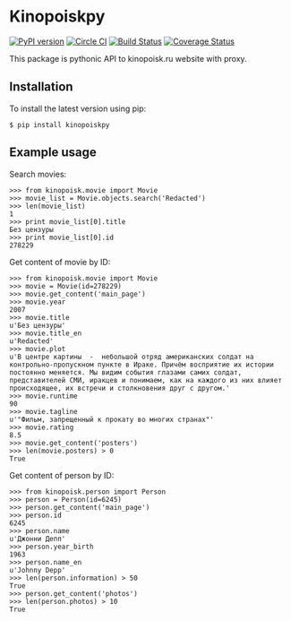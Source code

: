 # Kinopoiskpy

[![PyPI version](https://img.shields.io/pypi/v/kinopoiskpy.svg)](https://pypi.python.org/pypi/kinopoiskpy) [![Circle CI](https://circleci.com/gh/ramusus/kinopoiskpy/tree/master.svg?style=shield)](https://circleci.com/gh/ramusus/kinopoiskpy) [![Build Status](https://img.shields.io/travis/ramusus/kinopoiskpy.svg?branch=master)](https://travis-ci.org/ramusus/kinopoiskpy) [![Coverage Status](https://coveralls.io/repos/ramusus/kinopoiskpy/badge.svg?branch=master)](https://coveralls.io/r/ramusus/kinopoiskpy)

This package is pythonic API to kinopoisk.ru website with proxy.

## Installation

To install the latest version using pip:

    $ pip install kinopoiskpy

## Example usage

Search movies:

    >>> from kinopoisk.movie import Movie
    >>> movie_list = Movie.objects.search('Redacted')
    >>> len(movie_list)
    1
    >>> print movie_list[0].title
    Без цензуры
    >>> print movie_list[0].id
    278229

Get content of movie by ID:

    >>> from kinopoisk.movie import Movie
    >>> movie = Movie(id=278229)
    >>> movie.get_content('main_page')
    >>> movie.year
    2007
    >>> movie.title
    u'Без цензуры'
    >>> movie.title_en
    u'Redacted'
    >>> movie.plot
    u'В центре картины  -  небольшой отряд американских солдат на контрольно-пропускном пункте в Ираке. Причём восприятие их истории постоянно меняется. Мы видим события глазами самих солдат, представителей СМИ, иракцев и понимаем, как на каждого из них влияет происходящее, их встречи и столкновения друг с другом.'
    >>> movie.runtime
    90
    >>> movie.tagline
    u'"Фильм, запрещенный к прокату во многих странах"'
    >>> movie.rating
    8.5
    >>> movie.get_content('posters')
    >>> len(movie.posters) > 0
    True

Get content of person by ID:

    >>> from kinopoisk.person import Person
    >>> person = Person(id=6245)
    >>> person.get_content('main_page')
    >>> person.id
    6245
    >>> person.name
    u'Джонни Депп'
    >>> person.year_birth
    1963
    >>> person.name_en
    u'Johnny Depp'
    >>> len(person.information) > 50
    True
    >>> person.get_content('photos')
    >>> len(person.photos) > 10
    True
